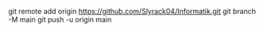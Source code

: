 git remote add origin https://github.com/Slyrack04/Informatik.git
git branch -M main
git push -u origin main 